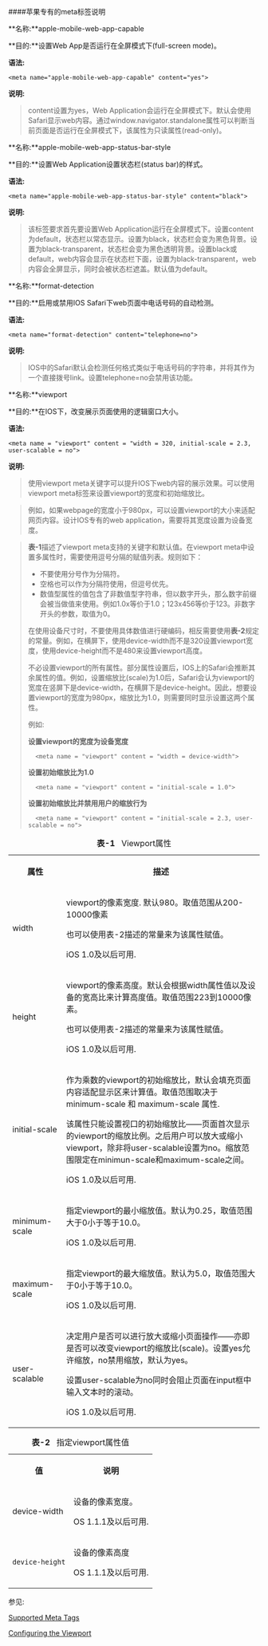 
####苹果专有的meta标签说明


**名称:**apple-mobile-web-app-capable

**目的:**设置Web App是否运行在全屏模式下(full-screen mode)。

**语法:**

    <meta name="apple-mobile-web-app-capable" content="yes">
    	
**说明:**
    
>content设置为yes，Web Application会运行在全屏模式下。默认会使用Safari显示web内容。通过window.navigator.standalone属性可以判断当前页面是否运行在全屏模式下，该属性为只读属性(read-only)。

  
    
  
    

**名称:**apple-mobile-web-app-status-bar-style

**目的:**设置Web Application设置状态栏(status bar)的样式。

**语法:**

    <meta name="apple-mobile-web-app-status-bar-style" content="black">
    	
**说明:**
    
>该标签要求首先要设置Web Application运行在全屏模式下。设置content为default，状态栏以常态显示。设置为black，状态栏会变为黑色背景。设置为black-transparent，状态栏会变为黑色透明背景。设置black或default，web内容会显示在状态栏下面，设置为black-transparent，web内容会全屏显示，同时会被状态栏遮盖。默认值为default。
  


**名称:**format-detection

**目的:**启用或禁用IOS Safari下web页面中电话号码的自动检测。

**语法:**

    <meta name="format-detection" content="telephone=no">
    	
**说明:**
    
>IOS中的Safari默认会检测任何格式类似于电话号码的字符串，并将其作为一个直接拨号link。设置telephone=no会禁用该功能。


**名称:**viewport

**目的:**在IOS下，改变展示页面使用的逻辑窗口大小。

**语法:**

    <meta name = "viewport" content = "width = 320, initial-scale = 2.3, user-scalable = no">
    	
**说明:**
    
>使用viewport meta关键字可以提升IOS下web内容的展示效果。可以使用viewport meta标签来设置viewport的宽度和初始缩放比。

>例如，如果webpage的宽度小于980px，可以设置viewport的大小来适配网页内容。设计IOS专有的web application，需要将其宽度设置为设备宽度。

>**表-1**描述了viewport meta支持的关键字和默认值。在viewport meta中设置多属性时，需要使用逗号分隔的赋值列表。规则如下：
>
>* 不要使用分号作为分隔符。
>* 空格也可以作为分隔符使用，但逗号优先。
>* 数值型属性的值包含了非数值型字符串，但以数字开头，那么数字前缀会被当做值来使用。例如1.0x等价于1.0；123x456等价于123。非数字开头的参数，取值为0。
>
>在使用设备尺寸时，不要使用具体数值进行硬编码，相反需要使用**表-2**规定的常量。例如，在横屏下，使用device-width而不是320设置viewport宽度，使用device-height而不是480来设置viewport高度。
>
>不必设置viewport的所有属性。部分属性设置后，IOS上的Safari会推断其余属性的值。例如，设置缩放比(scale)为1.0后，Safari会认为viewport的宽度在竖屏下是device-width，在横屏下是device-height。因此，想要设置viewport的宽度为980px，缩放比为1.0，则需要同时显示设置这两个属性。
>
>例如:
>
>**设置viewport的宽度为设备宽度**
>
>		<meta name = "viewport" content = "width = device-width">
>
>**设置初始缩放比为1.0**
>
>		<meta name = "viewport" content = "initial-scale = 1.0">
>
>**设置初始缩放比并禁用用户的缩放行为**
>
>		<meta name = "viewport" content = "initial-scale = 2.3, user-scalable = no">
>

<table  border="0" cellspacing="0" cellpadding="5">
	<caption > <strong class="caption_number">表-1</strong>
		&nbsp;&nbsp;Viewport属性
	</caption>
	<tbody>
		<tr>
			<th>
				<p>属性</p>
			</th>
			<th>
				<p>描述</p>
			</th>
		</tr>
		<tr>
			<td >
				<p>
					width
				</p>
			</td>
			<td>
				<p>
					viewport的像素宽度. 默认980。取值范围从200-10000像素
				</p>
				<p>
					也可以使用表-2描述的常量来为该属性赋值。
				</p>
				<p>iOS 1.0及以后可用.</p>
			</td>
		</tr>
		<tr>
			<td >
				<p>
					height
				</p>
			</td>
			<td>
				<p>
					viewport的像素高度。默认会根据width属性值以及设备的宽高比来计算高度值。取值范围223到10000像素。
				</p>
				<p>
					也可以使用表-2描述的常量来为该属性赋值。
				</p>
				<p>iOS 1.0及以后可用.</p>
			</td>
		</tr>
		<tr>
			<td >
				<p>
					initial-scale
				</p>
			</td>
			<td>
				<p>
					作为乘数的viewport的初始缩放比，默认会填充页面内容适配显示区来计算值。取值范围取决于
					minimum-scale
					和
					maximum-scale
					属性.
				</p>
				<p>
					该属性只能设置视口的初始缩放比——页面首次显示的viewport的缩放比例。之后用户可以放大或缩小viewport，除非将user-scalable设置为no。缩放范围限定在minimun-scale和maximum-scale之间。
				</p>
				<p>iOS 1.0及以后可用.</p>
			</td>
		</tr>
		<tr>
			<td >
				<p>
					minimum-scale
				</p>
			</td>
			<td>
				<p>
					指定viewport的最小缩放值。默认为0.25，取值范围大于0小于等于10.0。
				</p>
				<p>iOS 1.0及以后可用.</p>
			</td>
		</tr>
		<tr>
			<td >
				<p>
					maximum-scale
				</p>
			</td>
			<td>
				<p>
					指定viewport的最大缩放值。默认为5.0，取值范围大于0小于等于10.0。
				</p>
				<p>iOS 1.0及以后可用.</p>
			</td>
		</tr>
		<tr>
			<td >
				<p>
					user-scalable
				</p>
			</td>
			<td>
				<p>
					决定用户是否可以进行放大或缩小页面操作——亦即是否可以改变viewport的缩放比(scale)。设置yes允许缩放，no禁用缩放，默认为yes。
				</p>
				<p>
					设置user-scalable为no同时会阻止页面在input框中输入文本时的滚动。
				</p>
				<p>iOS 1.0及以后可用.</p>
			</td>
		</tr>
	</tbody>
</table>

<table  border="0" cellspacing="0" cellpadding="5">
	<caption > <strong class="caption_number">表-2</strong>
		&nbsp;&nbsp;指定viewport属性值
	</caption>
	<tbody>
		<tr>
			<th scope="col">
				<p>值</p>
			</th>
			<th scope="col">
				<p>说明</p>
			</th>
		</tr>
		<tr>
			<td >
				<p>
					device-width
				</p>
			</td>
			<td>
				<p>设备的像素宽度。</p>
				<p>OS 1.1.1及以后可用.</p>
			</td>
		</tr>
		<tr>
			<td >
				<p>
					<code>device-height</code>
				</p>
			</td>
			<td>
				<p>设备的像素高度</p>
				<p>OS 1.1.1及以后可用.</p>
			</td>
		</tr>
	</tbody>
</table>



参见:

[Supported Meta Tags](https://developer.apple.com/library/safari/documentation/AppleApplications/Reference/SafariHTMLRef/Articles/MetaTags.html#//apple_ref/doc/uid/TP40008193-SW3)

[Configuring the Viewport](https://developer.apple.com/library/safari/documentation/AppleApplications/Reference/SafariWebContent/UsingtheViewport/UsingtheViewport.html#//apple_ref/doc/uid/TP40006509-SW19)









		    	
